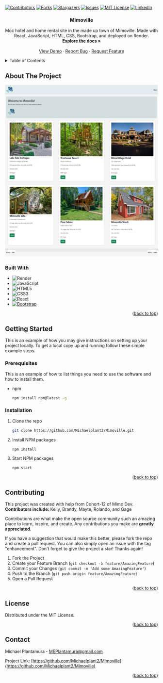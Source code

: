 <!-- PROJECT SHIELDS -->
[![Contributors][contributors-shield]][contributors-url]
[![Forks][forks-shield]][forks-url]
[![Stargazers][stars-shield]][stars-url]
[![Issues][issues-shield]][issues-url]
[![MIT License][license-shield]][license-url]
[![LinkedIn][linkedin-shield]][linkedin-url]



<!-- PROJECT LOGO -->
<h3 align="center">Mimoville</h3>

  <p align="center">
    Moc hotel and home rental site in the made up town of Mimoville. Made with React, JavaScript, HTML, CSS, Bootstrap, and deployed on Render.
    <br />
    <a href="https://github.com/Michaelplant2/Mimoville"><strong>Explore the docs »</strong></a>
    <br />
    <br />
    <a href="https://mimoville.onrender.com/">View Demo</a>
    ·
    <a href="https://github.com/Michaelplant2/Mimoville/issues">Report Bug</a>
    ·
    <a href="https://github.com/Michaelplant2/Mimoville/issues">Request Feature</a>
  </p>
</div>



<!-- TABLE OF CONTENTS -->
<details>
  <summary>Table of Contents</summary>
  <ol>
    <li>
      <a href="#about-the-project">About The Project</a>
      <ul>
        <li><a href="#built-with">Built With</a></li>
      </ul>
    </li>
    <li>
      <a href="#getting-started">Getting Started</a>
      <ul>
        <li><a href="#prerequisites">Prerequisites</a></li>
        <li><a href="#installation">Installation</a></li>
      </ul>
    </li>
    <li><a href="#contributing">Contributing</a></li>
    <li><a href="#license">License</a></li>
    <li><a href="#contact">Contact</a></li>
  </ol>
</details>



<!-- ABOUT THE PROJECT -->
## About The Project

<!-- Img of project -->
<img src="public/project-6.png" />

### Built With

* ![Render](https://img.shields.io/badge/Render-%46E3B7.svg?style=for-the-badge&logo=render&logoColor=white)
* ![JavaScript](https://img.shields.io/badge/javascript-%23323330.svg?style=for-the-badge&logo=javascript&logoColor=%23F7DF1E)
* ![HTML5](https://img.shields.io/badge/html5-%23E34F26.svg?style=for-the-badge&logo=html5&logoColor=white)
* ![CSS3](https://img.shields.io/badge/css3-%231572B6.svg?style=for-the-badge&logo=css3&logoColor=white)
* [![React][React.js]][React-url]
* [![Bootstrap][Bootstrap.com]][Bootstrap-url]

<p align="right">(<a href="#readme">back to top</a>)</p>



<!-- GETTING STARTED -->
## Getting Started

This is an example of how you may give instructions on setting up your project locally.
To get a local copy up and running follow these simple example steps.

### Prerequisites

This is an example of how to list things you need to use the software and how to install them.
* npm
  ```sh
  npm install npm@latest -g
  ```

### Installation

1. Clone the repo
   ```sh
   git clone https://github.com/Michaelplant2/Mimoville.git
   ```
2. Install NPM packages 
   ```sh
   npm install
   ```
3. Start NPM packages
   ```sh
   npm start
   ```

<p align="right">(<a href="#readme">back to top</a>)</p>


<!-- CONTRIBUTING -->
## Contributing
This project was created with help from Cohort-12 of Mimo Dev. 
<br>
**Contributors include:** Kelly, Brandy, Mayte, Rolando, and Gage

Contributions are what make the open source community such an amazing place to learn, inspire, and create. Any contributions you make are **greatly appreciated**.

If you have a suggestion that would make this better, please fork the repo and create a pull request. You can also simply open an issue with the tag "enhancement".
Don't forget to give the project a star! Thanks again!

1. Fork the Project
2. Create your Feature Branch (`git checkout -b feature/AmazingFeature`)
3. Commit your Changes (`git commit -m 'Add some AmazingFeature'`)
4. Push to the Branch (`git push origin feature/AmazingFeature`)
5. Open a Pull Request

<p align="right">(<a href="#readme">back to top</a>)</p>



<!-- LICENSE -->
## License

Distributed under the MIT License.

<p align="right">(<a href="#readme">back to top</a>)</p>



<!-- CONTACT -->
## Contact

Michael Plantamura - MEPlantamura@gmail.com

Project Link: [https://github.com/Michaelplant2/Mimoville](https://github.com/Michaelplant2/Mimoville)

<p align="right">(<a href="#readme">back to top</a>)</p>

<!-- MARKDOWN LINKS & IMAGES -->
<!-- https://www.markdownguide.org/basic-syntax/#reference-style-links -->
[contributors-shield]: https://img.shields.io/github/contributors/Michaelplant2/Mimoville.svg?style=for-the-badge
[contributors-url]: https://github.com/Michaelplant2/Mimoville/graphs/contributors
[forks-shield]: https://img.shields.io/github/forks/Michaelplant2/Mimoville.svg?style=for-the-badge
[forks-url]: https://github.com/Michaelplant2/Mimoville/network/members
[stars-shield]: https://img.shields.io/github/stars/Michaelplant2/Mimoville.svg?style=for-the-badge
[stars-url]: https://github.com/Michaelplant2/Mimoville/stargazers
[issues-shield]: https://img.shields.io/github/issues/Michaelplant2/Mimoville.svg?style=for-the-badge
[issues-url]: https://github.com/Michaelplant2/Mimoville/issues
[license-shield]: https://img.shields.io/github/license/Michaelplant2/Mimoville.svg?style=for-the-badge
[license-url]: https://github.com/Michaelplant2/Mimoville/blob/master/LICENSE.txt
[linkedin-shield]: https://img.shields.io/badge/-LinkedIn-black.svg?style=for-the-badge&logo=linkedin&colorB=555
[linkedin-url]: https://linkedin.com/in/michael-plantamura-458347223/
[product-screenshot]: images/screenshot.png
[Next.js]: https://img.shields.io/badge/next.js-000000?style=for-the-badge&logo=nextdotjs&logoColor=white
[Next-url]: https://nextjs.org/
[React.js]: https://img.shields.io/badge/React-20232A?style=for-the-badge&logo=react&logoColor=61DAFB
[React-url]: https://reactjs.org/
[Vue.js]: https://img.shields.io/badge/Vue.js-35495E?style=for-the-badge&logo=vuedotjs&logoColor=4FC08D
[Vue-url]: https://vuejs.org/
[Angular.io]: https://img.shields.io/badge/Angular-DD0031?style=for-the-badge&logo=angular&logoColor=white
[Angular-url]: https://angular.io/
[Svelte.dev]: https://img.shields.io/badge/Svelte-4A4A55?style=for-the-badge&logo=svelte&logoColor=FF3E00
[Svelte-url]: https://svelte.dev/
[Laravel.com]: https://img.shields.io/badge/Laravel-FF2D20?style=for-the-badge&logo=laravel&logoColor=white
[Laravel-url]: https://laravel.com
[Bootstrap.com]: https://img.shields.io/badge/Bootstrap-563D7C?style=for-the-badge&logo=bootstrap&logoColor=white
[Bootstrap-url]: https://getbootstrap.com
[JQuery.com]: https://img.shields.io/badge/jQuery-0769AD?style=for-the-badge&logo=jquery&logoColor=white
[JQuery-url]: https://jquery.com 

